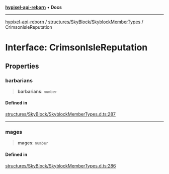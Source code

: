 [**hypixel-api-reborn**](../../../../README.md) • **Docs**

***

[hypixel-api-reborn](../../../../modules.md) / [structures/SkyBlock/SkyblockMemberTypes](../README.md) / CrimsonIsleReputation

# Interface: CrimsonIsleReputation

## Properties

### barbarians

> **barbarians**: `number`

#### Defined in

[structures/SkyBlock/SkyblockMemberTypes.d.ts:287](https://github.com/Kathund/REBORN-docs-TEST/blob/226e7f6a62bb6bca87ef0828ac84e9098d59f860/src/structures/SkyBlock/SkyblockMemberTypes.d.ts#L287)

***

### mages

> **mages**: `number`

#### Defined in

[structures/SkyBlock/SkyblockMemberTypes.d.ts:286](https://github.com/Kathund/REBORN-docs-TEST/blob/226e7f6a62bb6bca87ef0828ac84e9098d59f860/src/structures/SkyBlock/SkyblockMemberTypes.d.ts#L286)
